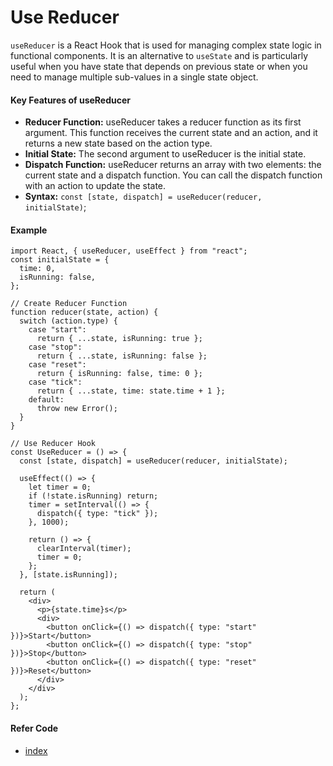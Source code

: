 # Use Reducer
`useReducer` is a React Hook that is used for managing complex state logic in functional components. It is an alternative to `useState` and is particularly useful when you have state that depends on previous state or when you need to manage multiple sub-values in a single state object.

#### Key Features of useReducer
- **Reducer Function:** useReducer takes a reducer function as its first argument. This function receives the current state and an action, and it returns a new state based on the action type.
- **Initial State:** The second argument to useReducer is the initial state.
- **Dispatch Function:** useReducer returns an array with two elements: the current state and a dispatch function. You can call the dispatch function with an action to update the state.
- **Syntax:** `const [state, dispatch] = useReducer(reducer, initialState)`; 

#### Example
```
import React, { useReducer, useEffect } from "react";
const initialState = {
  time: 0,
  isRunning: false,
};

// Create Reducer Function
function reducer(state, action) {
  switch (action.type) {
    case "start":
      return { ...state, isRunning: true };
    case "stop":
      return { ...state, isRunning: false };
    case "reset":
      return { isRunning: false, time: 0 };
    case "tick":
      return { ...state, time: state.time + 1 };
    default:
      throw new Error();
  }
}

// Use Reducer Hook
const UseReducer = () => {
  const [state, dispatch] = useReducer(reducer, initialState);

  useEffect(() => {
    let timer = 0;
    if (!state.isRunning) return;
    timer = setInterval(() => {
      dispatch({ type: "tick" });
    }, 1000);

    return () => {
      clearInterval(timer);
      timer = 0;
    };
  }, [state.isRunning]);

  return (
    <div>
      <p>{state.time}s</p>
      <div>
        <button onClick={() => dispatch({ type: "start" })}>Start</button>
        <button onClick={() => dispatch({ type: "stop" })}>Stop</button>
        <button onClick={() => dispatch({ type: "reset" })}>Reset</button>
      </div>
    </div>
  );
};

```

#### Refer Code
- [index](./index.jsx)